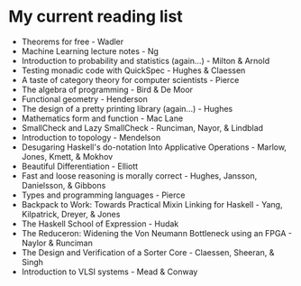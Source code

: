 # My current reading list

* Theorems for free - Wadler
* Machine Learning lecture notes - Ng
* Introduction to probability and statistics (again...) - Milton & Arnold
* Testing monadic code with QuickSpec - Hughes & Claessen
* A taste of category theory for computer scientists - Pierce
* The algebra of programming - Bird & De Moor
* Functional geometry - Henderson
* The design of a pretty printing library (again...) - Hughes
* Mathematics form and function - Mac Lane
* SmallCheck and Lazy SmallCheck - Runciman, Nayor, & Lindblad
* Introduction to topology - Mendelson
* Desugaring Haskell's do-notation Into Applicative Operations - Marlow, Jones, Kmett, & Mokhov
* Beautiful Differentiation - Elliott
* Fast and loose reasoning is morally correct - Hughes, Jansson, Danielsson, & Gibbons
* Types and programming languages - Pierce
* Backpack to Work: Towards Practical Mixin Linking for Haskell - Yang, Kilpatrick, Dreyer, & Jones 
* The Haskell School of Expression - Hudak
* The Reduceron: Widening the Von Neumann Bottleneck using an FPGA - Naylor & Runciman
* The Design and Verification of a Sorter Core - Claessen, Sheeran, & Singh
* Introduction to VLSI systems - Mead & Conway

